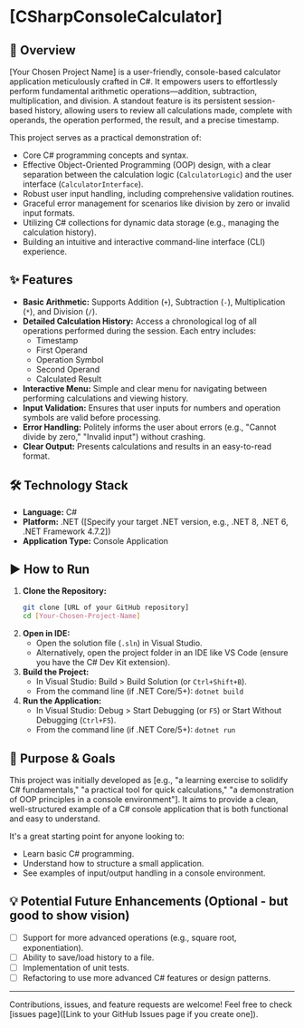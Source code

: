 # [CSharpConsoleCalculator]

## 🚀 Overview

[Your Chosen Project Name] is a user-friendly, console-based calculator application meticulously crafted in C#. It empowers users to effortlessly perform fundamental arithmetic operations—addition, subtraction, multiplication, and division. A standout feature is its persistent session-based history, allowing users to review all calculations made, complete with operands, the operation performed, the result, and a precise timestamp.

This project serves as a practical demonstration of:
*   Core C# programming concepts and syntax.
*   Effective Object-Oriented Programming (OOP) design, with a clear separation between the calculation logic (`CalculatorLogic`) and the user interface (`CalculatorInterface`).
*   Robust user input handling, including comprehensive validation routines.
*   Graceful error management for scenarios like division by zero or invalid input formats.
*   Utilizing C# collections for dynamic data storage (e.g., managing the calculation history).
*   Building an intuitive and interactive command-line interface (CLI) experience.

## ✨ Features

*   **Basic Arithmetic:** Supports Addition (`+`), Subtraction (`-`), Multiplication (`*`), and Division (`/`).
*   **Detailed Calculation History:** Access a chronological log of all operations performed during the session. Each entry includes:
    *   Timestamp
    *   First Operand
    *   Operation Symbol
    *   Second Operand
    *   Calculated Result
*   **Interactive Menu:** Simple and clear menu for navigating between performing calculations and viewing history.
*   **Input Validation:** Ensures that user inputs for numbers and operation symbols are valid before processing.
*   **Error Handling:** Politely informs the user about errors (e.g., "Cannot divide by zero," "Invalid input") without crashing.
*   **Clear Output:** Presents calculations and results in an easy-to-read format.

## 🛠️ Technology Stack

*   **Language:** C#
*   **Platform:** .NET ([Specify your target .NET version, e.g., .NET 8, .NET 6, .NET Framework 4.7.2])
*   **Application Type:** Console Application

## ▶️ How to Run

1.  **Clone the Repository:**
    ```bash
    git clone [URL of your GitHub repository]
    cd [Your-Chosen-Project-Name]
    ```
2.  **Open in IDE:**
    *   Open the solution file (`.sln`) in Visual Studio.
    *   Alternatively, open the project folder in an IDE like VS Code (ensure you have the C# Dev Kit extension).
3.  **Build the Project:**
    *   In Visual Studio: Build > Build Solution (or `Ctrl+Shift+B`).
    *   From the command line (if .NET Core/5+): `dotnet build`
4.  **Run the Application:**
    *   In Visual Studio: Debug > Start Debugging (or `F5`) or Start Without Debugging (`Ctrl+F5`).
    *   From the command line (if .NET Core/5+): `dotnet run`

## 🎯 Purpose & Goals

This project was initially developed as [e.g., "a learning exercise to solidify C# fundamentals," "a practical tool for quick calculations," "a demonstration of OOP principles in a console environment"]. It aims to provide a clean, well-structured example of a C# console application that is both functional and easy to understand.

It's a great starting point for anyone looking to:
*   Learn basic C# programming.
*   Understand how to structure a small application.
*   See examples of input/output handling in a console environment.

## 💡 Potential Future Enhancements (Optional - but good to show vision)

*   [ ] Support for more advanced operations (e.g., square root, exponentiation).
*   [ ] Ability to save/load history to a file.
*   [ ] Implementation of unit tests.
*   [ ] Refactoring to use more advanced C# features or design patterns.

---

Contributions, issues, and feature requests are welcome! Feel free to check [issues page]([Link to your GitHub Issues page if you create one]).
